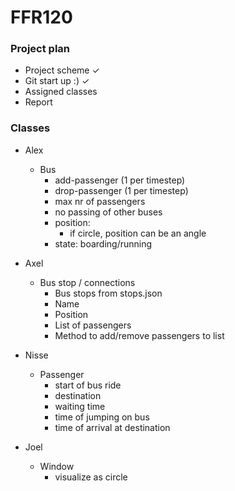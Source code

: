 # FFR120

### Project plan
- Project scheme &check;
- Git start up :) &check;
- Assigned classes
- Report 

### Classes
- Alex
    - Bus
      - add-passenger (1 per timestep)
      - drop-passenger (1 per timestep)
      - max nr of passengers
      - no passing of other buses
      - position:
        - if circle, position can be an angle
      - state: boarding/running

- Axel
    - Bus stop / connections
        - Bus stops from stops.json
        - Name
        - Position
        - List of passengers
        - Method to add/remove passengers to list
  
- Nisse
    - Passenger
        - start of bus ride
        - destination
        - waiting time
        - time of jumping on bus
        - time of arrival at destination
        
- Joel
    - Window
        - visualize as circle
    